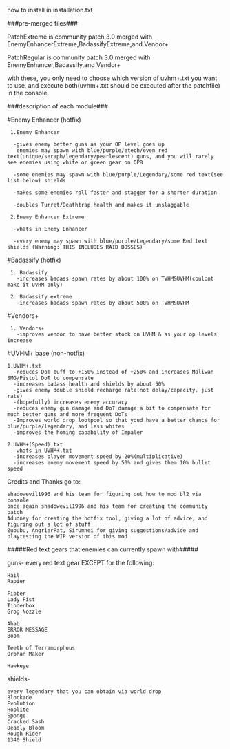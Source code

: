 how to install in installation.txt

###pre-merged files###

PatchExtreme is community patch 3.0 merged with EnemyEnhancerExtreme,BadassifyExtreme,and Vendor+

PatchRegular is community patch 3.0 merged with EnemyEnhancer,Badassify,and Vendor+
     
with these, you only need to choose which version of uvhm+.txt you want to use, and execute both(uvhm+.txt should be executed after the patchfile) in the console

###description of each module###

#Enemy Enhancer (hotfix)

     1.Enemy Enhancer

      -gives enemy better guns as your OP level goes up
       enemies may spawn with blue/purple/etech/even red text(unique/seraph/legendary/pearlescent) guns, and you will rarely see enemies using white or green gear on OP8
  
      -some enemies may spawn with blue/purple/Legendary/some red text(see list below) shields

      -makes some enemies roll faster and stagger for a shorter duration
  
      -doubles Turret/Deathtrap health and makes it unslaggable

     2.Enemy Enhancer Extreme

      -whats in Enemy Enhancer
    
      -every enemy may spawn with blue/purple/Legendary/some Red text shields (Warning: THIS INCLUDES RAID BOSSES)

#Badassify (hotfix)

     1. Badassify
       -increases badass spawn rates by about 100% on TVHM&UVHM(couldnt make it UVHM only)
       
     2. Badassify extreme
       -increases badass spawn rates by about 500% on TVHM&UVHM

#Vendors+

     1. Vendors+
       -improves vendor to have better stock on UVHM & as your op levels increase





#UVHM+ base (non-hotfix)

    1.UVHM+.txt
      -reduces DoT buff to +150% instead of +250% and increases Maliwan SMG/Pistol DoT to compensate
      -increases badass health and shields by about 50%
      -gives enemy double shield recharge rate(not delay/capacity, just rate)
      -(hopefully) increases enemy accuracy
      -reduces enemy gun damage and DoT damage a bit to compensate for much better guns and more frequent DoTs
      -Improves world drop lootpool so that youd have a better chance for blue/purple/legendary, and less whites
      -improves the homing capability of Impaler

    2.UVHM+(Speed).txt
      -whats in UVHM+.txt
      -increases player movement speed by 20%(multiplicative)
      -increases enemy movement speed by 50% and gives them 10% bullet speed



Credits and Thanks go to:

    shadowevil1996 and his team for figuring out how to mod bl2 via console
    once again shadowevil1996 and his team for creating the community patch
    Adudney for creating the hotfix tool, giving a lot of advice, and figuring out a lot of stuff
    Zububu, AngrierPat, SirUmnei for giving suggestions/advice and playtesting the WIP version of this mod

#####Red text gears that enemies can currently spawn with#####

guns- every red text gear EXCEPT for the following:

    Hail
    Rapier
    
    Fibber
    Lady Fist
    Tinderbox
    Grog Nozzle
    
    Ahab
    ERROR MESSAGE
    Boom
    
    Teeth of Terramorphous
    Orphan Maker
    
    Hawkeye

shields-

    every legendary that you can obtain via world drop
    Blockade
    Evolution
    Hoplite
    Sponge
    Cracked Sash
    Deadly Bloom
    Rough Rider
    1340 Shield
    
